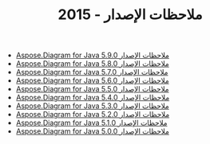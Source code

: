 ﻿---
title: ملاحظات الإصدار - 2015
type: docs
weight: 60
url: /ar/java/release-notes-2015/
---
- [Aspose.Diagram for Java 5.9.0 ملاحظات الإصدار](/diagram/ar/java/aspose-diagram-for-java-5-9-0-release-notes/)
- [Aspose.Diagram for Java 5.8.0 ملاحظات الإصدار](/diagram/ar/java/aspose-diagram-for-java-5-8-0-release-notes/)
- [Aspose.Diagram for Java 5.7.0 ملاحظات الإصدار](/diagram/ar/java/aspose-diagram-for-java-5-7-0-release-notes/)
- [Aspose.Diagram for Java 5.6.0 ملاحظات الإصدار](/diagram/ar/java/aspose-diagram-for-java-5-6-0-release-notes/)
- [Aspose.Diagram for Java 5.5.0 ملاحظات الإصدار](/diagram/ar/java/aspose-diagram-for-java-5-5-0-release-notes/)
- [Aspose.Diagram for Java 5.4.0 ملاحظات الإصدار](/diagram/ar/java/aspose-diagram-for-java-5-4-0-release-notes/)
- [Aspose.Diagram for Java 5.3.0 ملاحظات الإصدار](/diagram/ar/java/aspose-diagram-for-java-5-3-0-release-notes/)
- [Aspose.Diagram for Java 5.2.0 ملاحظات الإصدار](/diagram/ar/java/aspose-diagram-for-java-5-2-0-release-notes/)
- [Aspose.Diagram for Java 5.1.0 ملاحظات الإصدار](/diagram/ar/java/aspose-diagram-for-java-5-1-0-release-notes/)
- [Aspose.Diagram for Java 5.0.0 ملاحظات الإصدار](/diagram/ar/java/aspose-diagram-for-java-5-0-0-release-notes/)

